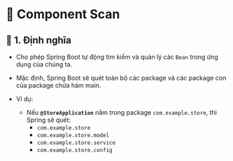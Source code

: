 # 🌱 Component Scan
## **🔹 1. Định nghĩa**
- Cho phép Spring Boot tự động tìm kiếm và quản lý các `Bean` trong ứng dụng của chúng ta.

- Mặc định, Spring Boot sẽ quét toàn bộ các package và các package con của package chứa hàm main.

- Ví dụ:
    - Nếu **`@StoreApplication`** nằm trong package `com.example.store`, thì Spring sẽ quét:
        - `com.example.store`
        - `com.example.store.model`
        - `com.example.store.service`
        - `com.example.store.config`
